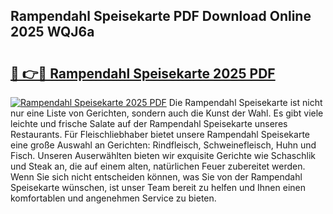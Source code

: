 ## Rampendahl Speisekarte PDF Download Online 2025 WQJ6a

# <h2><a href="http://gcc53k.nevu.top/?p=Rampendahl+Speisekarte">🔗 👉🔴 Rampendahl Speisekarte 2025 PDF</a></h2>

[![Rampendahl Speisekarte 2025 PDF](https://i.imgur.com/dBaPXMq.png)](http://gcc53k.nevu.top/?p=Rampendahl+Speisekarte)
Die Rampendahl Speisekarte ist nicht nur eine Liste von Gerichten, sondern auch die Kunst der Wahl. Es gibt viele leichte und frische Salate auf der Rampendahl Speisekarte unseres Restaurants. Für Fleischliebhaber bietet unsere Rampendahl Speisekarte eine große Auswahl an Gerichten: Rindfleisch, Schweinefleisch, Huhn und Fisch. Unseren Auserwählten bieten wir exquisite Gerichte wie Schaschlik und Steak an, die auf einem alten, natürlichen Feuer zubereitet werden. Wenn Sie sich nicht entscheiden können, was Sie von der Rampendahl Speisekarte wünschen, ist unser Team bereit zu helfen und Ihnen einen komfortablen und angenehmen Service zu bieten.
